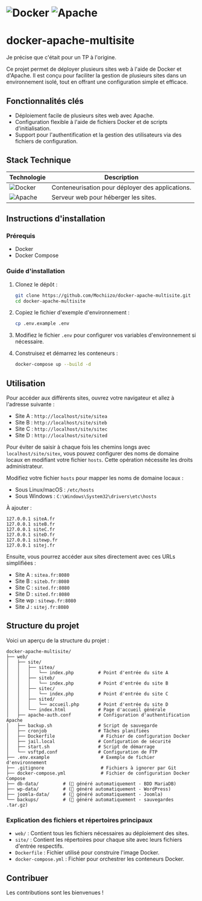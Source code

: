 # ![Docker](https://img.shields.io/badge/Docker-2496ED?style=flat&logo=docker&logoColor=white) ![Apache](https://img.shields.io/badge/Apache-DB4437?style=flat&logo=apache&logoColor=white)

# docker-apache-multisite
Je précise que c'était pour un TP à l'origine.

Ce projet permet de déployer plusieurs sites web à l'aide de Docker et d'Apache. Il est conçu pour faciliter la gestion de plusieurs sites dans un environnement isolé, tout en offrant une configuration simple et efficace.

## Fonctionnalités clés

- Déploiement facile de plusieurs sites web avec Apache.
- Configuration flexible à l'aide de fichiers Docker et de scripts d'initialisation.
- Support pour l'authentification et la gestion des utilisateurs via des fichiers de configuration.

## Stack Technique

| Technologie | Description |
|-------------|-------------|
| ![Docker](https://img.shields.io/badge/Docker-2496ED?style=flat&logo=docker&logoColor=white) | Conteneurisation pour déployer des applications. |
| ![Apache](https://img.shields.io/badge/Apache-DB4437?style=flat&logo=apache&logoColor=white) | Serveur web pour héberger les sites. |

## Instructions d'installation

### Prérequis

- Docker
- Docker Compose

### Guide d'installation

1. Clonez le dépôt :
   ```bash
   git clone https://github.com/Mochiizo/docker-apache-multisite.git
   cd docker-apache-multisite
   ```

2. Copiez le fichier d'exemple d'environnement :
   ```bash
   cp .env.example .env
   ```

3. Modifiez le fichier `.env` pour configurer vos variables d'environnement si nécessaire.

4. Construisez et démarrez les conteneurs :
   ```bash
   docker-compose up --build -d
   ```

## Utilisation

Pour accéder aux différents sites, ouvrez votre navigateur et allez à l'adresse suivante :

- Site A : `http://localhost/site/sitea`
- Site B : `http://localhost/site/siteb`
- Site C : `http://localhost/site/sitec`
- Site D : `http://localhost/site/sited`

Pour éviter de saisir à chaque fois les chemins longs avec `localhost/site/sitex`, vous pouvez configurer des noms de domaine locaux en modifiant votre fichier `hosts`.
Cette opération nécessite les droits administrateur.

 Modifiez votre fichier `hosts` pour mapper les noms de domaine locaux :
   - Sous Linux/macOS : `/etc/hosts`
   - Sous Windows     : `C:\Windows\System32\drivers\etc\hosts`

   À ajouter :
   ```
   127.0.0.1 siteA.fr
   127.0.0.1 siteB.fr
   127.0.0.1 siteC.fr
   127.0.0.1 siteD.fr
   127.0.0.1 sitewp.fr
   127.0.0.1 sitej.fr
   ```

Ensuite, vous pourrez accéder aux sites directement avec ces URLs simplifiées :
- Site A : `sitea.fr:8080`
- Site B : `siteb.fr:8080`
- Site C : `sited.fr:8080`
- Site D : `sited.fr:8080`
- Site wp : `sitewp.fr:8080`
- Site J : `sitej.fr:8080`

## Structure du projet

Voici un aperçu de la structure du projet :

```
docker-apache-multisite/
├── web/
│   ├── site/
│   │   ├── sitea/
│   │   │   └── index.php         # Point d'entrée du site A
│   │   ├── siteb/
│   │   │   └── index.php         # Point d'entrée du site B
│   │   ├── sitec/
│   │   │   └── index.php         # Point d'entrée du site C
│   │   ├── sited/
│   │   │   └── accueil.php       # Point d'entrée du site D
│   │   └── index.html            # Page d'accueil générale
│   ├── apache-auth.conf          # Configuration d'authentification Apache
│   ├── backup.sh                 # Script de sauvegarde
│   ├── cronjob                   # Tâches planifiées
│   ├── Dockerfile                 # Fichier de configuration Docker
│   ├── jail.local                # Configuration de sécurité
│   ├── start.sh                  # Script de démarrage
│   └── vsftpd.conf               # Configuration de FTP
├── .env.example                   # Exemple de fichier d'environnement
├── .gitignore                     # Fichiers à ignorer par Git
├── docker-compose.yml             # Fichier de configuration Docker Compose
├── db-data/         # (📁 généré automatiquement - BDD MariaDB)
├── wp-data/         # (📁 généré automatiquement - WordPress)
├── joomla-data/     # (📁 généré automatiquement - Joomla)
└── backups/         # (📁 généré automatiquement - sauvegardes .tar.gz)
```

### Explication des fichiers et répertoires principaux

- `web/` : Contient tous les fichiers nécessaires au déploiement des sites.
- `site/` : Contient les répertoires pour chaque site avec leurs fichiers d'entrée respectifs.
- `Dockerfile` : Fichier utilisé pour construire l'image Docker.
- `docker-compose.yml` : Fichier pour orchestrer les conteneurs Docker.

## Contribuer

Les contributions sont les bienvenues !
